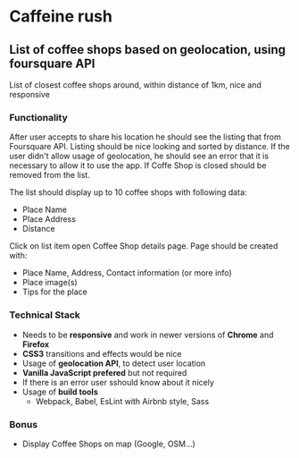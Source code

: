 # Caffeine rush
## List of coffee shops based on geolocation, using foursquare API

List of closest coffee shops around, within distance of 1km, nice and responsive

### Functionality

After user accepts to share his location he should see the listing that from Foursquare API. Listing should be nice looking and sorted by distance. If the user didn't allow usage of geolocation, he should see an error that it is necessary to allow it to use the app. If Coffe Shop is closed should be removed from the list.

The list should display up to 10 coffee shops with following data:
  * Place Name
  * Place Address
  * Distance

Click on list item open Coffee Shop details page. Page should be created with:
  * Place Name, Address, Contact information (or more info)
  * Place image(s)
  * Tips for the place
  
### Technical Stack
  - Needs to be **responsive** and work in newer versions of **Chrome** and **Firefox**
  - **CSS3** transitions and effects would be nice
  - Usage of **geolocation API**, to detect user location
  - **Vanilla JavaScript prefered** but not required
  - If there is an error user sshould know about it nicely
  - Usage of **build tools**
    - Webpack, Babel, EsLint with Airbnb style, Sass
  
 ### Bonus 
  - Display Coffee Shops on map (Google, OSM...)
